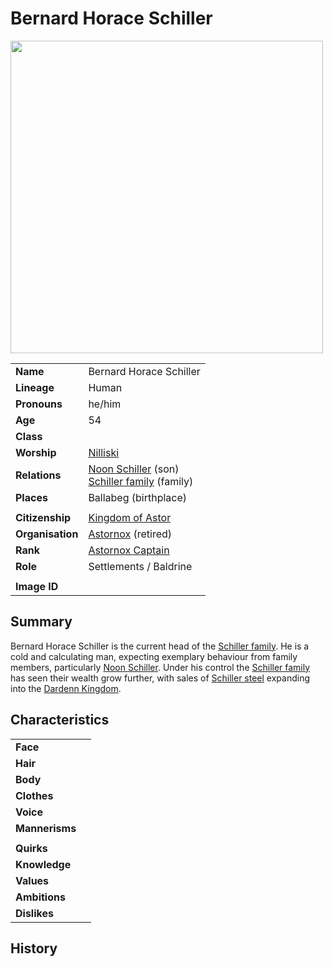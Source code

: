 # Bernard Horace Schiller

<img src="https://raw.githubusercontent.com/jesskelsall/astarus-images/main/characters/portraits/imageid.png" height="500" />

|||
| --- | --- |
| **Name** | Bernard Horace Schiller | character.3
| **Lineage** | Human |
| **Pronouns** | he/him |
| **Age** | 54 |
| **Class** | |
| **Worship** | [Nilliski](nilliski.md) |
| **Relations** | [Noon Schiller](noon-schiller.md) (son)<br>[Schiller family](../organisations/schiller-family.md) (family) |
| **Places** | Ballabeg (birthplace) |
|||
| **Citizenship** | [Kingdom of Astor](../civilisations/kingdom-of-astor/kingdom-of-astor.md) |
| **Organisation** | [Astornox](../organisations/government/astornox/astornox.md) (retired) |
| **Rank** | [Astornox Captain](../organisations/government/astornox/ranks/astornox-captain.md) |
| **Role** | Settlements / Baldrine |
|||
| **Image ID** | |

## Summary

Bernard Horace Schiller is the current head of the [Schiller family](../organisations/schiller-family.md). He is a cold and calculating man, expecting exemplary behaviour from family members, particularly [Noon Schiller](noon-schiller.md). Under his control the [Schiller family](../organisations/schiller-family.md) has seen their wealth grow further, with sales of [Schiller steel](../items/schiller-steel.md) expanding into the [Dardenn Kingdom](../civilisations/dardenn-kingdom/dardenn-kingdom.md).

## Characteristics

| | |
| --- | --- |
| **Face** | | characteristics.2
| **Hair** | |
| **Body** | |
| **Clothes** | |
| **Voice** | |
| **Mannerisms** | |
| | |
| **Quirks** | |
| **Knowledge** | |
| **Values** | |
| **Ambitions** | |
| **Dislikes** | |

## History
